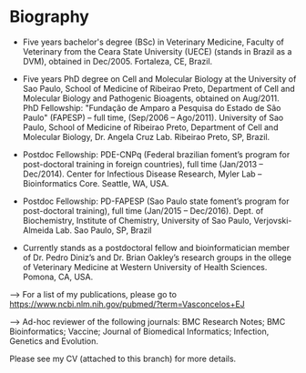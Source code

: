 # Biography
* Five years bachelor's degree (BSc) in Veterinary Medicine, Faculty of Veterinary from the Ceara State University (UECE) (stands in Brazil as a DVM), obtained in Dec/2005. Fortaleza, CE, Brazil.

* Five years PhD degree on Cell and Molecular Biology at the University of Sao Paulo, School of Medicine of Ribeirao Preto, Department of Cell and Molecular Biology and Pathogenic Bioagents, obtained on Aug/2011.
PhD Fellowship: "Fundação de Amparo a Pesquisa do Estado de São Paulo" (FAPESP) – full time, (Sep/2006 – Ago/2011). University of Sao Paulo, School of Medicine of Ribeirao Preto, Department of Cell and Molecular Biology, Dr. Angela Cruz Lab. Ribeirao Preto, SP, Brazil.

* Postdoc Fellowship: PDE-CNPq (Federal brazilian foment’s program for post-doctoral training in foreign countries), full time (Jan/2013 – Dec/2014). Center for Infectious Disease Research, Myler Lab – Bioinformatics Core. Seattle, WA, USA.

* Postdoc Fellowship: PD-FAPESP (Sao Paulo state foment’s program for post-doctoral training), full time (Jan/2015 – Dec/2016). Dept. of Biochemistry, Institute of Chemistry, University of Sao Paulo, Verjovski-Almeida Lab. Sao Paulo, SP, Brazil

* Currently stands as a postdoctoral fellow and bioinformatician member of Dr. Pedro Diniz’s and Dr. Brian Oakley’s research groups in the ollege of Veterinary Medicine at Western University of Health Sciences. Pomona, CA, USA.

--> For a list of my publications, please go to https://www.ncbi.nlm.nih.gov/pubmed/?term=Vasconcelos+EJ  

--> Ad-hoc reviewer of the following journals: BMC Research Notes; BMC Bioinformatics; Vaccine; Journal of Biomedical Informatics; Infection, Genetics and Evolution.

Please see my CV (attached to this branch) for more details.

